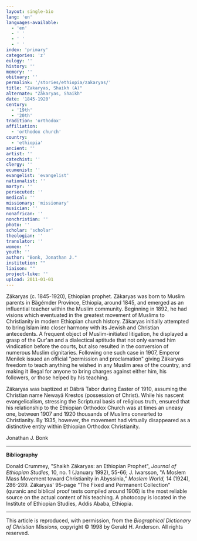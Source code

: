 ```yaml
---
layout: single-bio
lang: 'en'
languages-available:
  - 'en'
  - ' '
  - ' '
  - ' '
index: 'primary'
categories: 'z'
eulogy: ''
history: ''
memory: ''
obituary: ''
permalink: '/stories/ethiopia/zakaryas/'
title: "Zakaryas, Shaikh (A)"
alternate: "Zäkaryas, Shaikh"
date: '1845-1920'
century:
  - '19th'
  - '20th'
tradition: 'orthodox'
affiliation:
  - 'orthodox church'
country:
  - 'ethiopia'
ancient: ''
artist: ''
catechist: ''
clergy: ''
ecumenist: ''
evangelist: 'evangelist'
nationalist: ''
martyr: ''
persecuted: ''
medical: ''
missionary: 'missionary'
musician: ''
nonafrican: ''
nonchristian: ''
photo: ''
scholar: 'scholar'
theologian: ''
translator: ''
women: ''
youth: ''
author: "Bonk, Jonathan J."
institution: ""
liaison: ""
project-luke: ''
upload: 2011-01-01
---
```




Z&auml;karyas (c. 1845-1920), Ethiopian prophet. Z&auml;karyas was born to Muslim parents in Bägémder Province, Ethiopia, around 1845, and emerged as an influential teacher within the Muslim community.  Beginning in 1892, he had visions which eventuated in the greatest movement of Muslims to Christianity in modern Ethiopian church history.  Zäkaryas initially attempted to bring Islam into closer harmony with its Jewish and Christian antecedents.  A frequent object of Muslim-initiated litigation, he displayed a grasp of the Qur'an and a dialectical aptitude that not only earned him vindication before the courts, but also resulted in the conversion of numerous Muslim dignitaries.  Following one such case in 1907, Emperor Menilek issued an official "permission and proclamation" giving Zäkaryas freedom to teach anything he wished in any Muslim area of the country, and making it illegal for anyone to bring charges against either him, his followers, or those helped by his teaching.

Z&auml;karyas was baptized at Däbrä Tabor during Easter of 1910, assuming the Christian name Newayä Krestos (possession of Christ).  While his nascent evangelicalism, stressing the Scriptural basis of religious truth, ensured that his relationship to the Ethiopian Orthodox Church was at times an uneasy one, between 1907 and 1920 thousands of Muslims converted to Christianity.  By 1935, however, the movement had virtually disappeared as a distinctive entity within Ethiopian Orthodox Christianity.

Jonathan J. Bonk

---

**Bibliography**

Donald Crummey, "Shaikh Zäkaryas: an Ethiopian Prophet", *Journal of Ethiopian Studies,* 10, no. 1 (January 1992), 55-66;  J. Iwarsson, "A Moslem Mass Movement toward Christianity in Abyssinia," *Moslem World,* 14 (1924), 286-289.  Z&auml;karyas' 95-page "The Fixed and Permanent Collection" (quranic and biblical proof texts compiled around 1906) is the most reliable source on the actual content of his teaching.  A photocopy is located in the Institute of Ethiopian Studies, Addis Ababa, Ethiopia.

---

This article is reproduced, with permission, from the *Biographical Dictionary of Christian Missions,* copyright &copy; 1998 by Gerald H. Anderson.  All rights reserved.
